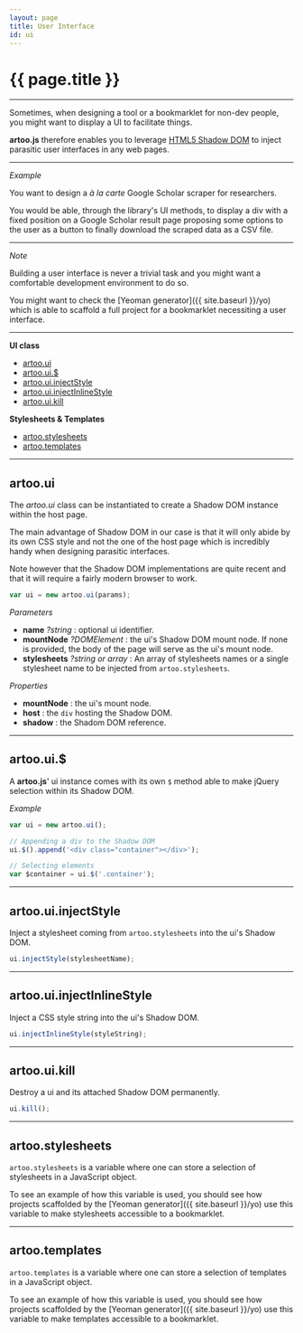 ```yaml
---
layout: page
title: User Interface
id: ui
---
```


# {{ page.title }}

---

Sometimes, when designing a tool or a bookmarklet for non-dev people, you might want to display a UI to facilitate things.

**artoo.js** therefore enables you to leverage [HTML5 Shadow DOM](http://www.html5rocks.com/en/tutorials/webcomponents/shadowdom/) to inject parasitic user interfaces in any web pages.

---

*Example*

You want to design a *à la carte* Google Scholar scraper for researchers.

You would be able, through the library's UI methods, to display a div with a fixed position on a Google Scholar result page proposing some options to the user as a button to finally download the scraped data as a CSV file.

---

*Note*

Building a user interface is never a trivial task and you might want a comfortable development environment to do so.

You might want to check the [Yeoman generator]({{ site.baseurl }}/yo) which is able to scaffold a full project for a bookmarklet necessiting a user interface.

---

**UI class**

* [artoo.ui](#ui)
* [artoo.ui.$](#dollar)
* [artoo.ui.injectStyle](#inject-style)
* [artoo.ui.injectInlineStyle](#inject-inline-style)
* [artoo.ui.kill](#kill)

**Stylesheets & Templates**

* [artoo.stylesheets](#stylesheets)
* [artoo.templates](#templates)

---

<h2 id="ui">artoo.ui</h2>

The *artoo.ui* class can be instantiated to create a Shadow DOM instance within the host page.

The main advantage of Shadow DOM in our case is that it will only abide by its own CSS style and not the one of the host page which is incredibly handy when designing parasitic interfaces.

Note however that the Shadow DOM implementations are quite recent and that it will require a fairly modern browser to work.

```js
var ui = new artoo.ui(params);
```

*Parameters*

* **name** *?string* : optional ui identifier.
* **mountNode** *?DOMElement* : the ui's Shadow DOM mount node. If none is provided, the body of the page will serve as the ui's mount node.
* **stylesheets** *?string or array* : An array of stylesheets names or a single stylesheet name to be injected from `artoo.stylesheets`.

*Properties*

* **mountNode** : the ui's mount node.
* **host** : the `div` hosting the Shadow DOM.
* **shadow** : the Shadom DOM reference.

---

<h2 id="dollar">artoo.ui.$</h2>

A **artoo.js**' ui instance comes with its own `$` method able to make jQuery selection within its Shadow DOM.

*Example*

```js
var ui = new artoo.ui();

// Appending a div to the Shadow DOM
ui.$().append('<div class="container"></div>');

// Selecting elements
var $container = ui.$('.container');
```

---

<h2 id="inject-style">artoo.ui.injectStyle</h2>

Inject a stylesheet coming from `artoo.stylesheets` into the ui's Shadow DOM.

```js
ui.injectStyle(stylesheetName);
```

---

<h2 id="inject-inline-style">artoo.ui.injectInlineStyle</h2>

Inject a CSS style string into the ui's Shadow DOM.

```js
ui.injectInlineStyle(styleString);
```

---

<h2 id="kill">artoo.ui.kill</h2>

Destroy a ui and its attached Shadow DOM permanently.

```js
ui.kill();
```

---

<h2 id="stylesheets">artoo.stylesheets</h2>

`artoo.stylesheets` is a variable where one can store a selection of stylesheets in a JavaScript object.

To see an example of how this variable is used, you should see how projects scaffolded by the [Yeoman generator]({{ site.baseurl }}/yo) use this variable to make stylesheets accessible to a bookmarklet.

---

<h2 id="templates">artoo.templates</h2>

`artoo.templates` is a variable where one can store a selection of templates in a JavaScript object.

To see an example of how this variable is used, you should see how projects scaffolded by the [Yeoman generator]({{ site.baseurl }}/yo) use this variable to make templates accessible to a bookmarklet.
